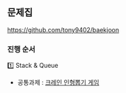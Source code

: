 
## 문제집
https://github.com/tony9402/baekjoon

### 진행 순서
1️⃣ Stack & Queue
- 공통과제 : [크레인 인형뽑기 게임](https://school.programmers.co.kr/learn/courses/30/lessons/64061)
